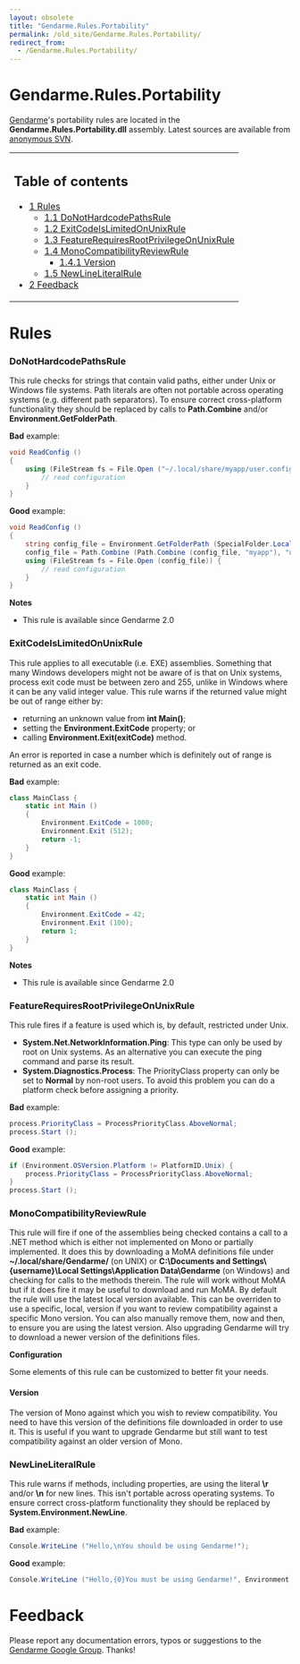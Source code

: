 ```yaml
---
layout: obsolete
title: "Gendarme.Rules.Portability"
permalink: /old_site/Gendarme.Rules.Portability/
redirect_from:
  - /Gendarme.Rules.Portability/
---
```


Gendarme.Rules.Portability
==========================

[Gendarme]({{site.github.url}}/old_site/Gendarme "Gendarme")'s portability rules are located in the **Gendarme.Rules.Portability.dll** assembly. Latest sources are available from [anonymous SVN](http://anonsvn.mono-project.com/viewvc/trunk/mono-tools/gendarme/rules/Gendarme.Rules.Portability/).

<table>
<col width="100%" />
<tbody>
<tr class="odd">
<td align="left"><h2>Table of contents</h2>
<ul>
<li><a href="#rules">1 Rules</a>
<ul>
<li><a href="#donothardcodepathsrule">1.1 DoNotHardcodePathsRule</a></li>
<li><a href="#exitcodeislimitedonunixrule">1.2 ExitCodeIsLimitedOnUnixRule</a></li>
<li><a href="#featurerequiresrootprivilegeonunixrule">1.3 FeatureRequiresRootPrivilegeOnUnixRule</a></li>
<li><a href="#monocompatibilityreviewrule">1.4 MonoCompatibilityReviewRule</a>
<ul>
<li><a href="#version">1.4.1 Version</a></li>
</ul></li>
<li><a href="#newlineliteralrule">1.5 NewLineLiteralRule</a></li>
</ul></li>
<li><a href="#feedback">2 Feedback</a></li>
</ul></td>
</tr>
</tbody>
</table>

Rules
=====

### DoNotHardcodePathsRule

This rule checks for strings that contain valid paths, either under Unix or Windows file systems. Path literals are often not portable across operating systems (e.g. different path separators). To ensure correct cross-platform functionality they should be replaced by calls to **Path.Combine** and/or **Environment.GetFolderPath**.

**Bad** example:

``` csharp
void ReadConfig ()
{
    using (FileStream fs = File.Open ("~/.local/share/myapp/user.config")) {
        // read configuration
    }
}
```

**Good** example:

``` csharp
void ReadConfig ()
{
    string config_file = Environment.GetFolderPath (SpecialFolder.LocalApplicationData);
    config_file = Path.Combine (Path.Combine (config_file, "myapp"), "user.config");
    using (FileStream fs = File.Open (config_file)) {
        // read configuration
    }
}
```

**Notes**

-   This rule is available since Gendarme 2.0

### ExitCodeIsLimitedOnUnixRule

This rule applies to all executable (i.e. EXE) assemblies. Something that many Windows developers might not be aware of is that on Unix systems, process exit code must be between zero and 255, unlike in Windows where it can be any valid integer value. This rule warns if the returned value might be out of range either by:

-   returning an unknown value from **int Main()**;
-   setting the **Environment.ExitCode** property; or
-   calling **Environment.Exit(exitCode)** method.

An error is reported in case a number which is definitely out of range is returned as an exit code.

**Bad** example:

``` csharp
class MainClass {
    static int Main ()
    {
        Environment.ExitCode = 1000;
        Environment.Exit (512);
        return -1;
    }
}
```

**Good** example:

``` csharp
class MainClass {
    static int Main ()
    {
        Environment.ExitCode = 42;
        Environment.Exit (100);
        return 1;
    }
}
```

**Notes**

-   This rule is available since Gendarme 2.0

### FeatureRequiresRootPrivilegeOnUnixRule

This rule fires if a feature is used which is, by default, restricted under Unix.

-   **System.Net.NetworkInformation.Ping**: This type can only be used by root on Unix systems. As an alternative you can execute the ping command and parse its result.
-   **System.Diagnostics.Process**: The PriorityClass property can only be set to **Normal** by non-root users. To avoid this problem you can do a platform check before assigning a priority.

 **Bad** example:

``` csharp
process.PriorityClass = ProcessPriorityClass.AboveNormal;
process.Start ();
```

**Good** example:

``` csharp
if (Environment.OSVersion.Platform != PlatformID.Unix) {
    process.PriorityClass = ProcessPriorityClass.AboveNormal;
}
process.Start ();
```

### MonoCompatibilityReviewRule

This rule will fire if one of the assemblies being checked contains a call to a .NET method which is either not implemented on Mono or partially implemented. It does this by downloading a MoMA definitions file under **\~/.local/share/Gendarme/** (on UNIX) or **C:\\Documents and Settings\\{username}\\Local Settings\\Application Data\\Gendarme** (on Windows) and checking for calls to the methods therein. The rule will work without MoMA but if it does fire it may be useful to download and run MoMA. By default the rule will use the latest local version available. This can be overriden to use a specific, local, version if you want to review compatibility against a specific Mono version. You can also manually remove them, now and then, to ensure you are using the latest version. Also upgrading Gendarme will try to download a newer version of the definitions files.

**Configuration**

Some elements of this rule can be customized to better fit your needs.

#### Version

The version of Mono against which you wish to review compatibility. You need to have this version of the definitions file downloaded in order to use it. This is useful if you want to upgrade Gendarme but still want to test compatibility against an older version of Mono.

### NewLineLiteralRule

This rule warns if methods, including properties, are using the literal **\\r** and/or **\\n** for new lines. This isn't portable across operating systems. To ensure correct cross-platform functionality they should be replaced by **System.Environment.NewLine**.

**Bad** example:

``` csharp
Console.WriteLine ("Hello,\nYou should be using Gendarme!");
```

**Good** example:

``` csharp
Console.WriteLine ("Hello,{0}You must be using Gendarme!", Environment.NewLine);
```

Feedback
========

Please report any documentation errors, typos or suggestions to the [Gendarme Google Group](http://groups.google.com/group/gendarme). Thanks!

